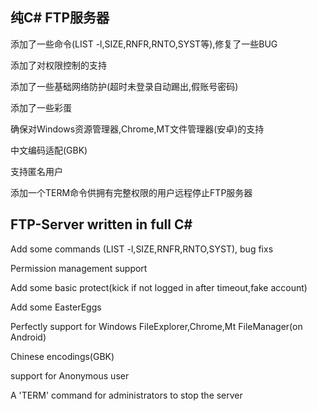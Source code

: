 纯C# FTP服务器
-

添加了一些命令(LIST -l,SIZE,RNFR,RNTO,SYST等),修复了一些BUG

添加了对权限控制的支持

添加了一些基础网络防护(超时未登录自动踢出,假账号密码)

添加了一些彩蛋

确保对Windows资源管理器,Chrome,MT文件管理器(安卓)的支持

中文编码适配(GBK)

支持匿名用户

添加一个TERM命令供拥有完整权限的用户远程停止FTP服务器

FTP-Server written in full C#
-

Add some commands (LIST -l,SIZE,RNFR,RNTO,SYST), bug fixs

Permission management support

Add some basic protect(kick if not logged in after timeout,fake account)

Add some EasterEggs

Perfectly support for Windows FileExplorer,Chrome,Mt FileManager(on Android)

Chinese encodings(GBK)

support for Anonymous user

A 'TERM' command for administrators to stop the server